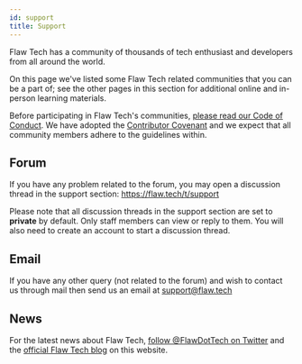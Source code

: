 ```yaml
---
id: support
title: Support
---
```


Flaw Tech has a community of thousands of tech enthusiast and developers from all around the world.

On this page we've listed some Flaw Tech related communities that you can be a part of; see the other pages in this section for additional online and in-person learning materials.

Before participating in Flaw Tech's communities, [please read our Code of Conduct](https://dev.flaw.tech/docs/code-of-conduct). We have adopted the [Contributor Covenant](https://www.contributor-covenant.org/) and we expect that all community members adhere to the guidelines within.

## Forum
If you have any problem related to the forum, you may open a discussion thread in the support section: https://flaw.tech/t/support

Please note that all discussion threads in the support section are set to **private** by default. Only staff members can view or reply to them. You will also need to create an account to start a discussion thread.

## Email
If you have any other query (not related to the forum) and wish to contact us through mail then send us an email at [support@flaw.tech](mailto:support@flaw.tech)

## News
For the latest news about Flaw Tech, [follow @FlawDotTech on Twitter](https://twitter.com/FlawDotTect) and the [official Flaw Tech blog](https://dev.flaw.tech/blog) on this website.

